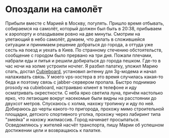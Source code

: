Опоздали на самолёт
===================

Прибыли вместе c Марией в Москву, погулять. Пришло время отбывать, собираемся на самолёт, который должен был быть в 20:38, прибываем к аэропорту и опаздываем ровно на две минуты. Смотрим на улетающий в небо самолёт, думаем, что делать в сложившейся ситуации и принимаем решение добраться до города, а оттуда уже сесть на поезд и уехать в Киев. По странному стечению обстоятельств, сообщение с городом было прервано на три дня. Пожали плечами, набрали еды и питья и решили добираться до города пешком. Где-то в час ночи на холме устроили ночлег. Я разбил палатку, уложил Марию спать, достал [Cubieboard](http://ru.wikipedia.org/wiki/Cubieboard), установил антенну для 3g-модема и начал налаживать связь. У моего vps-хостера в это время случилась какая-то беда и поэтому связь с jabber-сервером пропала. Быстро поднимаю prosody на cubieboard, настраиваю клиент в телефоне и иду осматривать окрестности. С неба ярко светила луна, причём настолько ярко, что летающие вокруг насекомые были видны на расстоянии до двухсот метров. Спускаюсь с холма, нахожу тропинку и иду по ней. Добираюсь до черты какого-то пригорода, прохожу мимо строительной площадки, детского спортивного уголка, прохожу через лабиринт типа "змейка" и нахожу жилмассив. Город начинает просыпаться. Осведомляюсь у жителей насчёт транспорта, пишу Марии об успешном достижении цели и возвращаюсь к палатке.
